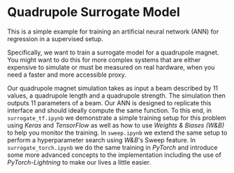 # Quadrupole Surrogate Model

This is a simple example for training an artificial neural network (ANN) for regression in a supervised setup.

Specifically, we want to train a surrogate model for a quadrupole magnet. You might want to do this for more complex systems that are either expensive to simulate or must be measured on real hardware, when you need a faster and more accessible proxy.

Our quadrupole magnet simulation takes as input a beam described by 11 values, a quadrupole length and a quadrupole strength. The simulation then outputs 11 parameters of a beam. Our ANN is designed to replicate this interface and should ideally compute the same function. To this end, in `surrogate_tf.ipynb` we demonstrate a simple training setup for this problem using *Keras* and *TensorFlow* as well as how to use *Weights & Biases (W&B)* to help you monitor the training. In `sweep.ipynb` we extend the same setup to perform a hyperparameter search using *W&B*'s Sweep feature. In `surrogate_torch.ipynb` we do the same training in *PyTorch* and introduce some more advanced concepts to the implementation including the use of *PyTorch-Lightning* to make our lives a little easier.
